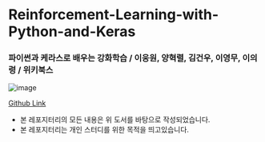 # Reinforcement-Learning-with-Python-and-Keras
### 파이썬과 케라스로 배우는 강화학습 / 이웅원, 양혁렬, 김건우, 이영무, 이의령 / 위키북스 
![image](https://user-images.githubusercontent.com/68190553/129193358-ddfd4cfe-101f-4662-ae4f-feca0a844961.png)

[Github Link](https://github.com/rlcode/reinforcement-learning-kr)
<br/>
- 본 레포지터리의 모든 내용은 위 도서를 바탕으로 작성되었습니다.
- 본 레포지터리는 개인 스터디를 위한 목적을 띄고있습니다.
